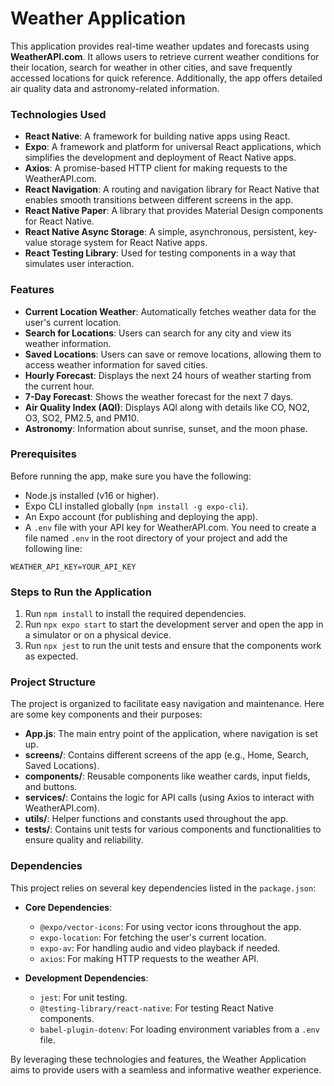 # Weather Application
This application provides real-time weather updates and forecasts using **WeatherAPI.com**. It allows users to retrieve current weather conditions for their location, search for weather in other cities, and save frequently accessed locations for quick reference. Additionally, the app offers detailed air quality data and astronomy-related information.

### Technologies Used
- **React Native**: A framework for building native apps using React.
- **Expo**: A framework and platform for universal React applications, which simplifies the development and deployment of React Native apps.
- **Axios**: A promise-based HTTP client for making requests to the WeatherAPI.com.
- **React Navigation**: A routing and navigation library for React Native that enables smooth transitions between different screens in the app.
- **React Native Paper**: A library that provides Material Design components for React Native.
- **React Native Async Storage**: A simple, asynchronous, persistent, key-value storage system for React Native apps.
- **React Testing Library**: Used for testing components in a way that simulates user interaction.

### Features
- **Current Location Weather**: Automatically fetches weather data for the user's current location.
- **Search for Locations**: Users can search for any city and view its weather information.
- **Saved Locations**: Users can save or remove locations, allowing them to access weather information for saved cities.
- **Hourly Forecast**: Displays the next 24 hours of weather starting from the current hour.
- **7-Day Forecast**: Shows the weather forecast for the next 7 days.
- **Air Quality Index (AQI)**: Displays AQI along with details like CO, NO2, O3, SO2, PM2.5, and PM10.
- **Astronomy**: Information about sunrise, sunset, and the moon phase.

### Prerequisites
Before running the app, make sure you have the following:
- Node.js installed (v16 or higher).
- Expo CLI installed globally (`npm install -g expo-cli`).
- An Expo account (for publishing and deploying the app).
- A `.env` file with your API key for WeatherAPI.com. You need to create a file named `.env` in the root directory of your project and add the following line:
```
WEATHER_API_KEY=YOUR_API_KEY
```

### Steps to Run the Application
1. Run `npm install` to install the required dependencies.
2. Run `npx expo start` to start the development server and open the app in a simulator or on a physical device.
3. Run `npx jest` to run the unit tests and ensure that the components work as expected.

### Project Structure
The project is organized to facilitate easy navigation and maintenance. Here are some key components and their purposes:

- **App.js**: The main entry point of the application, where navigation is set up.
- **screens/**: Contains different screens of the app (e.g., Home, Search, Saved Locations).
- **components/**: Reusable components like weather cards, input fields, and buttons.
- **services/**: Contains the logic for API calls (using Axios to interact with WeatherAPI.com).
- **utils/**: Helper functions and constants used throughout the app.
- **tests/**: Contains unit tests for various components and functionalities to ensure quality and reliability.

### Dependencies
This project relies on several key dependencies listed in the `package.json`:

- **Core Dependencies**:
  - `@expo/vector-icons`: For using vector icons throughout the app.
  - `expo-location`: For fetching the user's current location.
  - `expo-av`: For handling audio and video playback if needed.
  - `axios`: For making HTTP requests to the weather API.
  
- **Development Dependencies**:
  - `jest`: For unit testing.
  - `@testing-library/react-native`: For testing React Native components.
  - `babel-plugin-dotenv`: For loading environment variables from a `.env` file.

By leveraging these technologies and features, the Weather Application aims to provide users with a seamless and informative weather experience.

